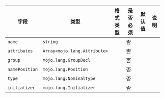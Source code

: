 | 字段 | 类型 | 格式类型 | 是否必须 | 默认值 | 说明 |
|---|---|---|---|---|---|
| `name` | `string` |  | 否 |  |  |
| `attributes` | `Array<mojo.lang.Attribute>` |  | 否 |  |  |
| `group` | `mojo.lang.GroupDecl` |  | 否 |  |  |
| `namePosition` | `mojo.lang.Position` |  | 否 |  |  |
| `type` | `mojo.lang.NominalType` |  | 否 |  |  |
| `initializer` | `mojo.lang.Initializer` |  | 否 |  |  |
